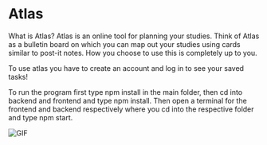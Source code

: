 # Atlas

What is Atlas?
Atlas is an online tool for planning your studies. Think of Atlas as a bulletin board on which you can map out your studies using cards similar to post-it notes. How you choose to use this is completely up to you.

To use atlas you have to create an account and log in to see your saved tasks!

To run the program first type npm install in the main folder, then cd into backend and frontend and type npm install. Then open a terminal for the frontend and backend respectively where you cd into the respective folder and type npm start.


![GIF](https://user-images.githubusercontent.com/61314454/174895578-bc75d6b5-1c06-4f1f-95e8-ce0376bf6890.gif)
